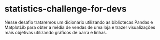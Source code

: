# statistics-challenge-for-devs
Nesse desafio trataremos um dicionário utilizando as bibliotecas Pandas e MatplotLib para obter a média de vendas de uma loja e trazer visualizações mais objetivas utilizando gráficos de barra e linhas.
